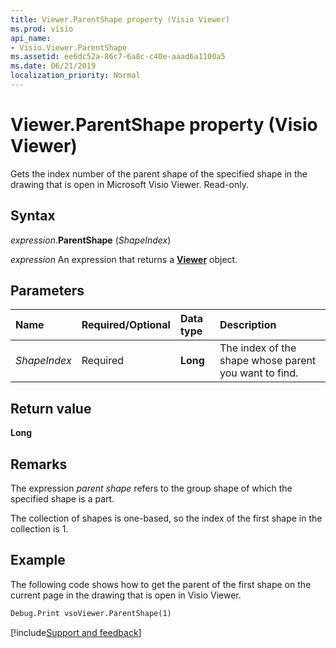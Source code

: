 ```yaml
---
title: Viewer.ParentShape property (Visio Viewer)
ms.prod: visio
api_name:
- Visio.Viewer.ParentShape
ms.assetid: ee6dc52a-86c7-6a8c-c40e-aaad6a1100a5
ms.date: 06/21/2019
localization_priority: Normal
---
```



# Viewer.ParentShape property (Visio Viewer)

Gets the index number of the parent shape of the specified shape in the drawing that is open in Microsoft Visio Viewer. Read-only.


## Syntax

_expression_.**ParentShape** (_ShapeIndex_)

_expression_ An expression that returns a **[Viewer](Visio.Viewer.md)** object.


## Parameters

|Name|Required/Optional|Data type|Description|
|:-----|:-----|:-----|:-----|
|_ShapeIndex_|Required| **Long**|The index of the shape whose parent you want to find.|

## Return value

**Long**


## Remarks

The expression *parent shape* refers to the group shape of which the specified shape is a part.

The collection of shapes is one-based, so the index of the first shape in the collection is 1.


## Example

The following code shows how to get the parent of the first shape on the current page in the drawing that is open in Visio Viewer.

```vb
Debug.Print vsoViewer.ParentShape(1)
```

[!include[Support and feedback](~/includes/feedback-boilerplate.md)]